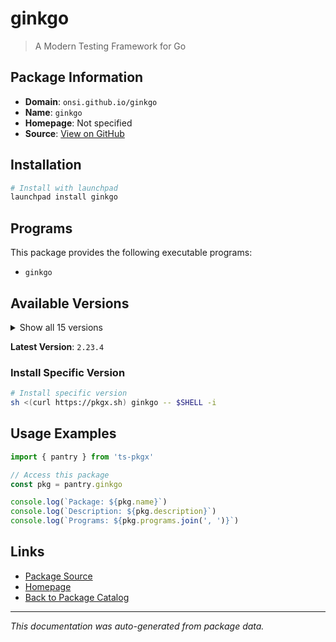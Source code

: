 # ginkgo

> A Modern Testing Framework for Go

## Package Information

- **Domain**: `onsi.github.io/ginkgo`
- **Name**: `ginkgo`
- **Homepage**: Not specified
- **Source**: [View on GitHub](https://github.com/pkgxdev/pantry/tree/main/projects/onsi.github.io/ginkgo/package.yml)

## Installation

```bash
# Install with launchpad
launchpad install ginkgo
```

## Programs

This package provides the following executable programs:

- `ginkgo`

## Available Versions

<details>
<summary>Show all 15 versions</summary>

- `2.23.4`, `2.23.3`, `2.23.2`, `2.23.1`, `2.23.0`
- `2.22.2`, `2.22.1`, `2.22.0`, `2.21.0`, `2.20.2`
- `2.20.1`, `2.20.0`, `2.19.1`, `2.19.0`, `2.18.0`

</details>

**Latest Version**: `2.23.4`

### Install Specific Version

```bash
# Install specific version
sh <(curl https://pkgx.sh) ginkgo -- $SHELL -i
```

## Usage Examples

```typescript
import { pantry } from 'ts-pkgx'

// Access this package
const pkg = pantry.ginkgo

console.log(`Package: ${pkg.name}`)
console.log(`Description: ${pkg.description}`)
console.log(`Programs: ${pkg.programs.join(', ')}`)
```

## Links

- [Package Source](https://github.com/pkgxdev/pantry/tree/main/projects/onsi.github.io/ginkgo/package.yml)
- [Homepage](#)
- [Back to Package Catalog](../../../package-catalog.md)

---

*This documentation was auto-generated from package data.*
